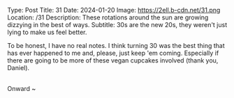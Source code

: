 Type: Post
Title: 31
Date: 2024-01-20
Image: https://2ell.b-cdn.net/31.png
Location: /31
Description: These rotations around the sun are growing dizzying in the best of ways.
Subtitle: 30s are the new 20s, they weren't just lying to make us feel better.

To be honest, I have no real notes. I think turning 30 was the best thing that has ever happened to me and, please, just keep 'em coming. Especially if there are going to be more of these vegan cupcakes involved (thank you, Daniel).

<br>
Onward ~